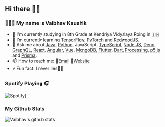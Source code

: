 ## Hi there 👋🏻 

<!--
Here are some ideas to get you started:

- 🔭 I’m currently working on ...
- 🌱 I’m currently learning ...
- 👯 I’m looking to collaborate on ...
- 🤔 I’m looking for help with ...
- 💬 Ask me about ...
- 📫 How to reach me: ...
- 😄 Pronouns: ...
- ⚡ Fun fact: ...
-->

###  🙋🏻‍♂️ My name is Vaibhav Kaushik

- 🏫 I'm currently studying in 8th Grade at Kendriya Vidyalaya Roing in :india:
- 🌱 I’m currently learning [TensorFlow](https://www.tensorflow.org/), [PyTorch](https://pytorch.org/) and [RedwoodJS](https://redwoodjs.com/).
- 💬 Ask me about [Java](https://www.java.com), [Python](https://python.org), JavaScript, [TypeScript](https://www.typescriptlang.org), [Node.JS](https://nodejs.org), [Deno](https://deno.land), [GraphQL](https://grpahql.org), [React](https://reactjs.org), [Angular](https://angular.io), [Vue](https://vuejs.org), [MongoDB](https://mongodb.com), [Flutter](https://flutter.dev), [Dart](https://dart.dev), [Processing](https://processing.org), [p5.js](https://p5js.org) and [Prisma](https://prisma.io).
- 📫 How to reach me: :email:[Email](vansul.ask@hotmail.com) 🔗[Website](https://vansul.ml/)
- ⚡ Fun fact: I never lies🤞🏻

### Spotify Playing 🎧
![Spotify](https://spotify-now-playing.vansul.vercel.app/api/spotify)]

### My Github Stats
![Vaibhav's github stats](https://github-readme-stats.vercel.app/api?username=vansul&show_icons=true&theme=radical)
